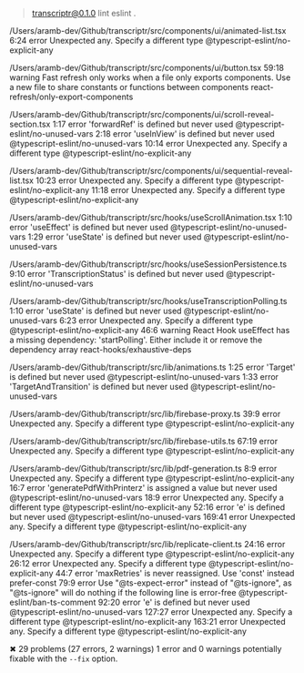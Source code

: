 
> transcriptr@0.1.0 lint
> eslint .


/Users/aramb-dev/Github/transcriptr/src/components/ui/animated-list.tsx
  6:24  error  Unexpected any. Specify a different type  @typescript-eslint/no-explicit-any

/Users/aramb-dev/Github/transcriptr/src/components/ui/button.tsx
  59:18  warning  Fast refresh only works when a file only exports components. Use a new file to share constants or functions between components  react-refresh/only-export-components

/Users/aramb-dev/Github/transcriptr/src/components/ui/scroll-reveal-section.tsx
   1:17  error  'forwardRef' is defined but never used    @typescript-eslint/no-unused-vars
   2:18  error  'useInView' is defined but never used     @typescript-eslint/no-unused-vars
  10:14  error  Unexpected any. Specify a different type  @typescript-eslint/no-explicit-any

/Users/aramb-dev/Github/transcriptr/src/components/ui/sequential-reveal-list.tsx
  10:23  error  Unexpected any. Specify a different type  @typescript-eslint/no-explicit-any
  11:18  error  Unexpected any. Specify a different type  @typescript-eslint/no-explicit-any

/Users/aramb-dev/Github/transcriptr/src/hooks/useScrollAnimation.tsx
  1:10  error  'useEffect' is defined but never used  @typescript-eslint/no-unused-vars
  1:29  error  'useState' is defined but never used   @typescript-eslint/no-unused-vars

/Users/aramb-dev/Github/transcriptr/src/hooks/useSessionPersistence.ts
  9:10  error  'TranscriptionStatus' is defined but never used  @typescript-eslint/no-unused-vars

/Users/aramb-dev/Github/transcriptr/src/hooks/useTranscriptionPolling.ts
   1:10  error    'useState' is defined but never used                                                                             @typescript-eslint/no-unused-vars
   6:23  error    Unexpected any. Specify a different type                                                                         @typescript-eslint/no-explicit-any
  46:6   warning  React Hook useEffect has a missing dependency: 'startPolling'. Either include it or remove the dependency array  react-hooks/exhaustive-deps

/Users/aramb-dev/Github/transcriptr/src/lib/animations.ts
  1:25  error  'Target' is defined but never used               @typescript-eslint/no-unused-vars
  1:33  error  'TargetAndTransition' is defined but never used  @typescript-eslint/no-unused-vars

/Users/aramb-dev/Github/transcriptr/src/lib/firebase-proxy.ts
  39:9  error  Unexpected any. Specify a different type  @typescript-eslint/no-explicit-any

/Users/aramb-dev/Github/transcriptr/src/lib/firebase-utils.ts
  67:19  error  Unexpected any. Specify a different type  @typescript-eslint/no-explicit-any

/Users/aramb-dev/Github/transcriptr/src/lib/pdf-generation.ts
    8:9   error  Unexpected any. Specify a different type                      @typescript-eslint/no-explicit-any
   16:7   error  'generatePdfWithPrinterz' is assigned a value but never used  @typescript-eslint/no-unused-vars
   18:9   error  Unexpected any. Specify a different type                      @typescript-eslint/no-explicit-any
   52:16  error  'e' is defined but never used                                 @typescript-eslint/no-unused-vars
  169:41  error  Unexpected any. Specify a different type                      @typescript-eslint/no-explicit-any

/Users/aramb-dev/Github/transcriptr/src/lib/replicate-client.ts
   24:16  error  Unexpected any. Specify a different type                                                                             @typescript-eslint/no-explicit-any
   26:12  error  Unexpected any. Specify a different type                                                                             @typescript-eslint/no-explicit-any
   44:7   error  'maxRetries' is never reassigned. Use 'const' instead                                                                prefer-const
   79:9   error  Use "@ts-expect-error" instead of "@ts-ignore", as "@ts-ignore" will do nothing if the following line is error-free  @typescript-eslint/ban-ts-comment
   92:20  error  'e' is defined but never used                                                                                        @typescript-eslint/no-unused-vars
  127:27  error  Unexpected any. Specify a different type                                                                             @typescript-eslint/no-explicit-any
  163:21  error  Unexpected any. Specify a different type                                                                             @typescript-eslint/no-explicit-any

✖ 29 problems (27 errors, 2 warnings)
  1 error and 0 warnings potentially fixable with the `--fix` option.

